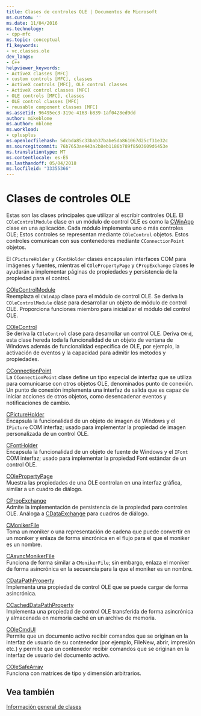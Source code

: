 ```yaml
---
title: Clases de controles OLE | Documentos de Microsoft
ms.custom: ''
ms.date: 11/04/2016
ms.technology:
- cpp-mfc
ms.topic: conceptual
f1_keywords:
- vc.classes.ole
dev_langs:
- C++
helpviewer_keywords:
- ActiveX classes [MFC]
- custom controls [MFC], classes
- ActiveX controls [MFC], OLE control classes
- ActiveX control classes [MFC]
- OLE controls [MFC], classes
- OLE control classes [MFC]
- reusable component classes [MFC]
ms.assetid: 96495ec3-319e-4163-b839-1af0428ed9dd
author: mikeblome
ms.author: mblome
ms.workload:
- cplusplus
ms.openlocfilehash: 5dcbda85c33bab37babe5da861067d25cf31e32c
ms.sourcegitcommit: 76b7653ae443a2b8eb1186b789f8503609d6453e
ms.translationtype: MT
ms.contentlocale: es-ES
ms.lasthandoff: 05/04/2018
ms.locfileid: "33355366"
---
```

# <a name="ole-control-classes"></a>Clases de controles OLE
Estas son las clases principales que utilizar al escribir controles OLE. El `COleControlModule` clase en un módulo de control OLE es como la [CWinApp](../mfc/reference/cwinapp-class.md) clase en una aplicación. Cada módulo implementa uno o más controles OLE; Estos controles se representan mediante `COleControl` objetos. Estos controles comunican con sus contenedores mediante `CConnectionPoint` objetos.  
  
 El `CPictureHolder` y `CFontHolder` clases encapsulan interfaces COM para imágenes y fuentes, mientras el `COlePropertyPage` y `CPropExchange` clases le ayudarán a implementar páginas de propiedades y persistencia de la propiedad para el control.  
  
 [COleControlModule](../mfc/reference/colecontrolmodule-class.md)  
 Reemplaza el `CWinApp` clase para el módulo de control OLE. Se deriva la `COleControlModule` clase para desarrollar un objeto de módulo de control OLE. Proporciona funciones miembro para inicializar el módulo del control OLE.  
  
 [COleControl](../mfc/reference/colecontrol-class.md)  
 Se deriva la `COleControl` clase para desarrollar un control OLE. Deriva `CWnd`, esta clase hereda toda la funcionalidad de un objeto de ventana de Windows además de funcionalidad específica de OLE, por ejemplo, la activación de eventos y la capacidad para admitir los métodos y propiedades.  
  
 [CConnectionPoint](../mfc/reference/cconnectionpoint-class.md)  
 La `CConnectionPoint` clase define un tipo especial de interfaz que se utiliza para comunicarse con otros objetos OLE, denominados punto de conexión. Un punto de conexión implementa una interfaz de salida que es capaz de iniciar acciones de otros objetos, como desencadenar eventos y notificaciones de cambio.  
  
 [CPictureHolder](../mfc/reference/cpictureholder-class.md)  
 Encapsula la funcionalidad de un objeto de imagen de Windows y el `IPicture` COM interfaz; usado para implementar la propiedad de imagen personalizada de un control OLE.  
  
 [CFontHolder](../mfc/reference/cfontholder-class.md)  
 Encapsula la funcionalidad de un objeto de fuente de Windows y el `IFont` COM interfaz; usado para implementar la propiedad Font estándar de un control OLE.  
  
 [COlePropertyPage](../mfc/reference/colepropertypage-class.md)  
 Muestra las propiedades de una OLE controlan en una interfaz gráfica, similar a un cuadro de diálogo.  
  
 [CPropExchange](../mfc/reference/cpropexchange-class.md)  
 Admite la implementación de persistencia de la propiedad para controles OLE. Análoga a [CDataExchange](../mfc/reference/cdataexchange-class.md) para cuadros de diálogo.  
  
 [CMonikerFile](../mfc/reference/cmonikerfile-class.md)  
 Toma un moniker o una representación de cadena que puede convertir en un moniker y enlaza de forma sincrónica en el flujo para el que el moniker es un nombre.  
  
 [CAsyncMonikerFile](../mfc/reference/casyncmonikerfile-class.md)  
 Funciona de forma similar a `CMonikerFile`; sin embargo, enlaza el moniker de forma asincrónica en la secuencia para la que el moniker es un nombre.  
  
 [CDataPathProperty](../mfc/reference/cdatapathproperty-class.md)  
 Implementa una propiedad de control OLE que se puede cargar de forma asincrónica.  
  
 [CCachedDataPathProperty](../mfc/reference/ccacheddatapathproperty-class.md)  
 Implementa una propiedad de control OLE transferida de forma asincrónica y almacenada en memoria caché en un archivo de memoria.  
  
 [COleCmdUI](../mfc/reference/colecmdui-class.md)  
 Permite que un documento activo recibir comandos que se originan en la interfaz de usuario de su contenedor (por ejemplo, FileNew, abrir, impresión etc.) y permite que un contenedor recibir comandos que se originan en la interfaz de usuario del documento activo.  
  
 [COleSafeArray](../mfc/reference/colesafearray-class.md)  
 Funciona con matrices de tipo y dimensión arbitrarios.  
  
## <a name="see-also"></a>Vea también  
 [Información general de clases](../mfc/class-library-overview.md)

